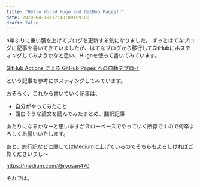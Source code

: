 ```yaml
---
title: "Hello World Hugo and GitHub Pages!!"
date: 2020-04-19T17:40:09+09:00
draft: false
---
```


n年ぶりに重い腰を上げてブログを更新する気になりました。
ずっとはてなブログに記事を書いてきていましたが、はてなブログから移行してGitHubにホスティングしてみようかなと思い、Hugoを使って書いてみています。

[GitHub Actions による GitHub Pages への自動デプロイ](https://qiita.com/peaceiris/items/d401f2e5724fdcb0759d)

という記事を参考にホスティングしてみています。

おそらく、これから書いていく記事は、
- 自分がやってみたこと
- 面白そうな論文を読んでみたまとめ、翻訳記事

あたりになるかなーと思いますがスローペースでやっていく所存ですので何卒よろしくお願いいたします。

あと、旅行記などに関してはMediumに上げているのでそちらもよろしければご覧くださいまし〜

https://medium.com/@ryosan470

それでは。
